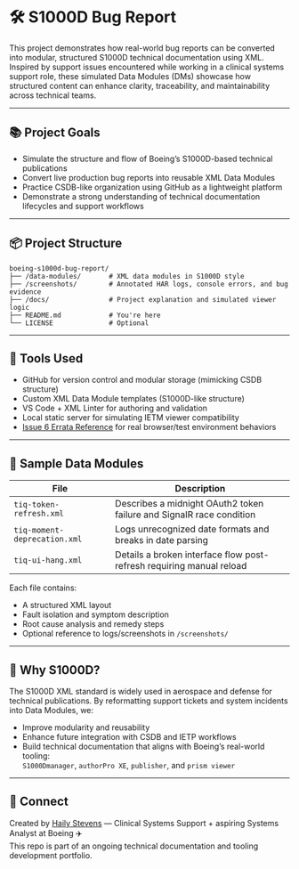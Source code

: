 # 🛠️ S1000D Bug Report

This project demonstrates how real-world bug reports can be converted into modular, structured S1000D technical documentation using XML. Inspired by support issues encountered while working in a clinical systems support role, these simulated Data Modules (DMs) showcase how structured content can enhance clarity, traceability, and maintainability across technical teams.

---

## 📚 Project Goals

- Simulate the structure and flow of Boeing’s S1000D-based technical publications  
- Convert live production bug reports into reusable XML Data Modules  
- Practice CSDB-like organization using GitHub as a lightweight platform  
- Demonstrate a strong understanding of technical documentation lifecycles and support workflows

---

## 📦 Project Structure

```
boeing-s1000d-bug-report/
├── /data-modules/       # XML data modules in S1000D style
├── /screenshots/        # Annotated HAR logs, console errors, and bug evidence
├── /docs/               # Project explanation and simulated viewer logic
├── README.md            # You're here
└── LICENSE              # Optional
```

---

## 🔧 Tools Used

- GitHub for version control and modular storage (mimicking CSDB structure)  
- Custom XML Data Module templates (S1000D-like structure)  
- VS Code + XML Linter for authoring and validation  
- Local static server for simulating IETM viewer compatibility  
- [Issue 6 Errata Reference](https://www.s1000d.org/) for real browser/test environment behaviors

---

## 📁 Sample Data Modules

| File                        | Description                                                                 |
|----------------------------|-----------------------------------------------------------------------------|
| `tiq-token-refresh.xml`     | Describes a midnight OAuth2 token failure and SignalR race condition        |
| `tiq-moment-deprecation.xml`| Logs unrecognized date formats and breaks in date parsing                   |
| `tiq-ui-hang.xml`           | Details a broken interface flow post-refresh requiring manual reload        |

Each file contains:
- A structured XML layout  
- Fault isolation and symptom description  
- Root cause analysis and remedy steps  
- Optional reference to logs/screenshots in `/screenshots/`

---

## 🧠 Why S1000D?

The S1000D XML standard is widely used in aerospace and defense for technical publications. By reformatting support tickets and system incidents into Data Modules, we:
- Improve modularity and reusability  
- Enhance future integration with CSDB and IETP workflows  
- Build technical documentation that aligns with Boeing’s real-world tooling:  
  `S1000Dmanager`, `authorPro XE`, `publisher`, and `prism viewer`

---

## 🔗 Connect

Created by [Haily Stevens](https://github.com/hailystevens) — Clinical Systems Support + aspiring Systems Analyst at Boeing ✈️  
This repo is part of an ongoing technical documentation and tooling development portfolio.
